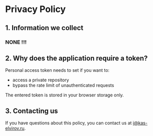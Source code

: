 # Privacy Policy

## 1. Information we collect
### NONE !!!

## 2. Why does the application require a token?

Personal access token needs to set if you want to:
* access a private repository
* bypass the rate limit of unauthenticated requests

The entered token is stored in your browser storage only.

## 3. Contacting us

If you have questions about this policy, you can contact us at [i@kas-elvirov.ru](mailto:i@kas-elvirov.ru).
